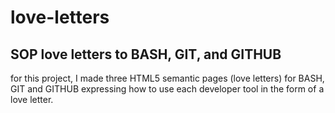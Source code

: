 # love-letters
## SOP love letters to BASH, GIT, and GITHUB

for this project, I made three HTML5 semantic pages (love letters) for BASH, GIT and GITHUB expressing how to use each developer tool in the form of a love letter.
